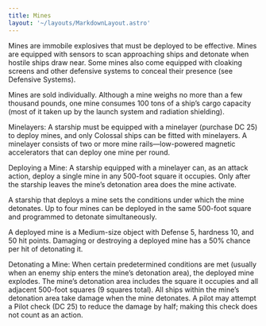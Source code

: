 ```yaml
---
title: Mines
layout: '~/layouts/MarkdownLayout.astro'
---
```

Mines are immobile explosives that must be deployed to be effective. Mines are
equipped with sensors to scan approaching ships and detonate when hostile
ships draw near. Some mines also come equipped with cloaking screens and other
defensive systems to conceal their presence (see Defensive Systems).

Mines are sold individually. Although a mine weighs no more than a few
thousand pounds, one mine consumes 100 tons of a ship’s cargo capacity (most
of it taken up by the launch system and radiation shielding).

Minelayers: A starship must be equipped with a minelayer (purchase DC 25) to
deploy mines, and only Colossal ships can be fitted with minelayers. A
minelayer consists of two or more mine rails—low-powered magnetic accelerators
that can deploy one mine per round.

Deploying a Mine: A starship equipped with a minelayer can, as an attack
action, deploy a single mine in any 500-foot square it occupies. Only after
the starship leaves the mine’s detonation area does the mine activate.

A starship that deploys a mine sets the conditions under which the mine
detonates. Up to four mines can be deployed in the same 500-foot square and
programmed to detonate simultaneously.

A deployed mine is a Medium-size object with Defense 5, hardness 10, and 50
hit points. Damaging or destroying a deployed mine has a 50% chance per hit of
detonating it.

Detonating a Mine: When certain predetermined conditions are met (usually when
an enemy ship enters the mine’s detonation area), the deployed mine explodes.
The mine’s detonation area includes the square it occupies and all adjacent
500-foot squares (9 squares total). All ships within the mine’s detonation
area take damage when the mine detonates. A pilot may attempt a Pilot check
(DC 25) to reduce the damage by half; making this check does not count as an
action.


